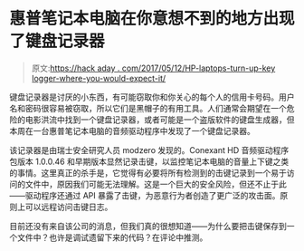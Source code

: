 # 惠普笔记本电脑在你意想不到的地方出现了键盘记录器

> 原文:[https://hack aday . com/2017/05/12/HP-laptops-turn-up-key logger-where-you-would-expect-it/](https://hackaday.com/2017/05/12/hp-laptops-turn-up-keylogger-where-you-wouldnt-expect-it/)

键盘记录器是讨厌的小东西，有可能窃取你和你关心的每个人的信用卡号码。用户名和密码很容易被窃取，所以它们是黑帽子的有用工具。人们通常会期望在一个危险的电影洪流中找到一个键盘记录器，或者可能是一个盗版软件的键盘生成器，但本周在一台惠普笔记本电脑的音频驱动程序中发现了一个键盘记录器。

该记录器是由瑞士安全研究人员 modzero 发现的。Conexant HD 音频驱动程序包版本 1.0.0.46 和早期版本显然记录击键，以监控笔记本电脑的音量上下键之类的事情。这里真正的杀手是，它觉得有必要将所有检测到的击键记录到一个易于访问的文件中，原因我们可能无法理解。这是一个巨大的安全风险，但还不止于此——驱动程序还通过 API 暴露了击键，为恶意行为者创造了更广泛的攻击面。原则上可以远程访问击键日志。

目前还没有来自该公司的消息，但我们真的很想知道——为什么要把击键保存到一个文件中？也许是调试遗留下来的代码？在评论中推测。